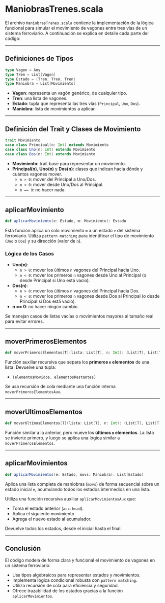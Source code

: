 # ManiobrasTrenes.scala

El archivo `ManiobrasTrenes.scala` contiene la implementación de la lógica funcional para simular el movimiento de vagones entre tres vías de un sistema ferroviario. A continuación se explica en detalle cada parte del código:

---

## Definiciones de Tipos

```scala
type Vagon = Any
type Tren = List[Vagon]
type Estado = (Tren, Tren, Tren)
type Maniobra = List[Movimiento]
```

- **Vagon**: representa un vagón genérico, de cualquier tipo.
- **Tren**: una lista de vagones.
- **Estado**: tupla que representa las tres vías (`Principal`, `Uno`, `Dos`).
- **Maniobra**: lista de movimientos a aplicar.

---

## Definición del Trait y Clases de Movimiento

```scala
trait Movimiento
case class Principal(n: Int) extends Movimiento
case class Uno(n: Int) extends Movimiento
case class Dos(n: Int) extends Movimiento
```

- **Movimiento**: trait base para representar un movimiento.
- **Principal(n)**, **Uno(n)** y **Dos(n)**: clases que indican hacia dónde y cuántos vagones mover.
  - `n > 0`: mover del Principal a Uno/Dos.
  - `n < 0`: mover desde Uno/Dos al Principal.
  - `n == 0`: no hacer nada.

---

## aplicarMovimiento

```scala
def aplicarMovimiento(e: Estado, m: Movimiento): Estado
```

Esta función aplica un solo movimiento `m` a un estado `e` del sistema ferroviario. Utiliza `pattern matching` para identificar el tipo de movimiento (`Uno` o `Dos`) y su dirección (valor de `n`).

### Lógica de los Casos

- **Uno(n)**:
  - `n > 0`: mover los últimos `n` vagones del Principal hacia Uno.
  - `n < 0`: mover los primeros `n` vagones desde Uno al Principal (o desde Principal si Uno está vacío).
- **Dos(n)**:
  - `n > 0`: mover los últimos `n` vagones del Principal hacia Dos.
  - `n < 0`: mover los primeros `n` vagones desde Dos al Principal (o desde Principal si Dos está vacío).
- **n == 0**: no hacer ningún cambio.

Se manejan casos de listas vacías o movimientos mayores al tamaño real para evitar errores.

---

## moverPrimerosElementos

```scala
def moverPrimerosElementos[T](lista: List[T], n: Int): (List[T], List[T])
```

Función auxiliar recursiva que separa los **primeros `n` elementos** de una lista. Devuelve una tupla:
- `(elementosMovidos, elementosRestantes)`

Se usa recursión de cola mediante una función interna `moverPrimerosElementosAux`.

---

## moverUltimosElementos

```scala
def moverUltimosElementos[T](lista: List[T], n: Int): (List[T], List[T])
```

Función similar a la anterior, pero mueve los **últimos `n` elementos**. La lista se invierte primero, y luego se aplica una lógica similar a `moverPrimerosElementos`.

---

## aplicarMovimientos

```scala
def aplicarMovimientos(e: Estado, movs: Maniobra): List[Estado]
```

Aplica una lista completa de maniobras (`movs`) de forma secuencial sobre un estado inicial `e`, acumulando todos los estados intermedios en una lista.

Utiliza una función recursiva auxiliar `aplicarMovimientosAux` que:
- Toma el estado anterior (`acc.head`).
- Aplica el siguiente movimiento.
- Agrega el nuevo estado al acumulador.

Devuelve todos los estados, desde el inicial hasta el final.

---

## Conclusión

El código modela de forma clara y funcional el movimiento de vagones en un sistema ferroviario:
- Usa tipos algebraicos para representar estados y movimientos.
- Implementa lógica condicional robusta con `pattern matching`.
- Utiliza recursión de cola para eficiencia y seguridad.
- Ofrece trazabilidad de los estados gracias a la función `aplicarMovimientos`.

